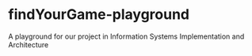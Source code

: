 # findYourGame-playground
A playground for our project in Information Systems Implementation and Architecture

